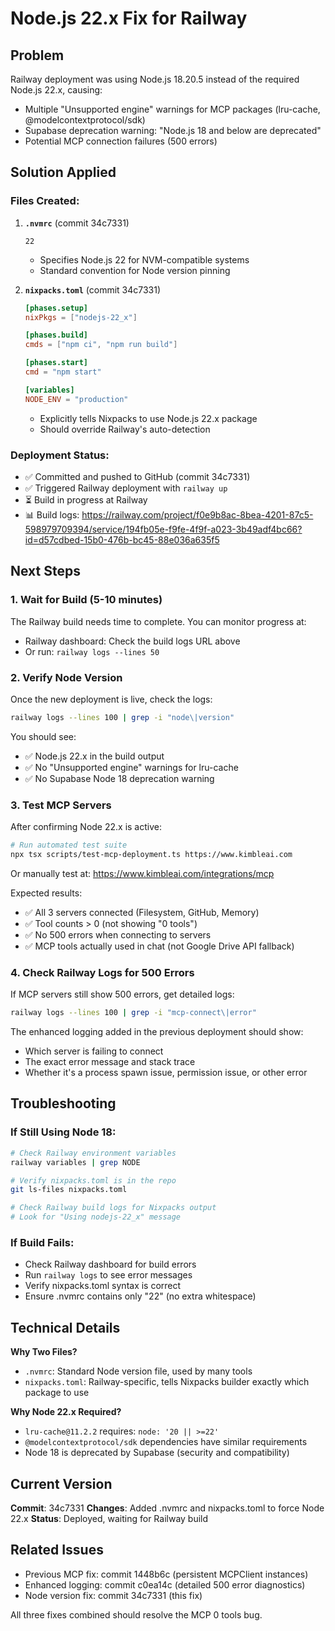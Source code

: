 # Node.js 22.x Fix for Railway

## Problem
Railway deployment was using Node.js 18.20.5 instead of the required Node.js 22.x, causing:
- Multiple "Unsupported engine" warnings for MCP packages (lru-cache, @modelcontextprotocol/sdk)
- Supabase deprecation warning: "Node.js 18 and below are deprecated"
- Potential MCP connection failures (500 errors)

## Solution Applied

### Files Created:

1. **`.nvmrc`** (commit 34c7331)
   ```
   22
   ```
   - Specifies Node.js 22 for NVM-compatible systems
   - Standard convention for Node version pinning

2. **`nixpacks.toml`** (commit 34c7331)
   ```toml
   [phases.setup]
   nixPkgs = ["nodejs-22_x"]

   [phases.build]
   cmds = ["npm ci", "npm run build"]

   [phases.start]
   cmd = "npm start"

   [variables]
   NODE_ENV = "production"
   ```
   - Explicitly tells Nixpacks to use Node.js 22.x package
   - Should override Railway's auto-detection

### Deployment Status:
- ✅ Committed and pushed to GitHub (commit 34c7331)
- ✅ Triggered Railway deployment with `railway up`
- ⏳ Build in progress at Railway
- 📊 Build logs: https://railway.com/project/f0e9b8ac-8bea-4201-87c5-598979709394/service/194fb05e-f9fe-4f9f-a023-3b49adf4bc66?id=d57cdbed-15b0-476b-bc45-88e036a635f5

## Next Steps

### 1. Wait for Build (5-10 minutes)
The Railway build needs time to complete. You can monitor progress at:
- Railway dashboard: Check the build logs URL above
- Or run: `railway logs --lines 50`

### 2. Verify Node Version
Once the new deployment is live, check the logs:
```bash
railway logs --lines 100 | grep -i "node\|version"
```

You should see:
- ✅ Node.js 22.x in the build output
- ✅ No "Unsupported engine" warnings for lru-cache
- ✅ No Supabase Node 18 deprecation warning

### 3. Test MCP Servers
After confirming Node 22.x is active:

```bash
# Run automated test suite
npx tsx scripts/test-mcp-deployment.ts https://www.kimbleai.com
```

Or manually test at: https://www.kimbleai.com/integrations/mcp

Expected results:
- ✅ All 3 servers connected (Filesystem, GitHub, Memory)
- ✅ Tool counts > 0 (not showing "0 tools")
- ✅ No 500 errors when connecting to servers
- ✅ MCP tools actually used in chat (not Google Drive API fallback)

### 4. Check Railway Logs for 500 Errors
If MCP servers still show 500 errors, get detailed logs:

```bash
railway logs --lines 100 | grep -i "mcp-connect\|error"
```

The enhanced logging added in the previous deployment should show:
- Which server is failing to connect
- The exact error message and stack trace
- Whether it's a process spawn issue, permission issue, or other error

## Troubleshooting

### If Still Using Node 18:
```bash
# Check Railway environment variables
railway variables | grep NODE

# Verify nixpacks.toml is in the repo
git ls-files nixpacks.toml

# Check Railway build logs for Nixpacks output
# Look for "Using nodejs-22_x" message
```

### If Build Fails:
- Check Railway dashboard for build errors
- Run `railway logs` to see error messages
- Verify nixpacks.toml syntax is correct
- Ensure .nvmrc contains only "22" (no extra whitespace)

## Technical Details

**Why Two Files?**
- `.nvmrc`: Standard Node version file, used by many tools
- `nixpacks.toml`: Railway-specific, tells Nixpacks builder exactly which package to use

**Why Node 22.x Required?**
- `lru-cache@11.2.2` requires: `node: '20 || >=22'`
- `@modelcontextprotocol/sdk` dependencies have similar requirements
- Node 18 is deprecated by Supabase (security and compatibility)

## Current Version

**Commit**: 34c7331
**Changes**: Added .nvmrc and nixpacks.toml to force Node 22.x
**Status**: Deployed, waiting for Railway build

## Related Issues

- Previous MCP fix: commit 1448b6c (persistent MCPClient instances)
- Enhanced logging: commit c0ea14c (detailed 500 error diagnostics)
- Node version fix: commit 34c7331 (this fix)

All three fixes combined should resolve the MCP 0 tools bug.
